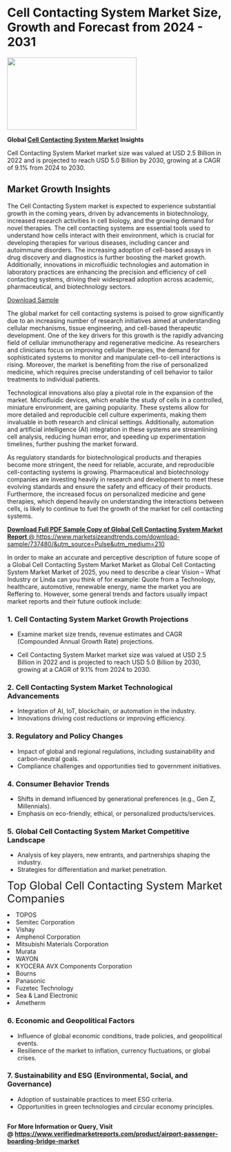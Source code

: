 <H1>Cell Contacting System Market Size, Growth and Forecast from 2024 - 2031</H1><img class="aligncenter size-medium wp-image-584254" src="https://thirdeyenews.in/wp-content/uploads/2024/09/Global-Market-Research-300x168.jpeg" alt="" width="300" height="168" /><p><strong>Global&nbsp;<a href="https://www.marketsizeandtrends.com/download-sample/737480/&amp;utm_source=Pulse&amp;utm_medium=210">Cell Contacting System Market</a> Insights</strong></p><p>Cell Contacting System Market market size was valued at USD 2.5 Billion in 2022 and is projected to reach USD 5.0 Billion by 2030, growing at a CAGR of 9.1% from 2024 to 2030.</p><p><h2>Market Growth Insights</h2> <p>The Cell Contacting System market is expected to experience substantial growth in the coming years, driven by advancements in biotechnology, increased research activities in cell biology, and the growing demand for novel therapies. The cell contacting systems are essential tools used to understand how cells interact with their environment, which is crucial for developing therapies for various diseases, including cancer and autoimmune disorders. The increasing adoption of cell-based assays in drug discovery and diagnostics is further boosting the market growth. Additionally, innovations in microfluidic technologies and automation in laboratory practices are enhancing the precision and efficiency of cell contacting systems, driving their widespread adoption across academic, pharmaceutical, and biotechnology sectors.</p> <p><a href="#">Download Sample</a></p> <p>The global market for cell contacting systems is poised to grow significantly due to an increasing number of research initiatives aimed at understanding cellular mechanisms, tissue engineering, and cell-based therapeutic development. One of the key drivers for this growth is the rapidly advancing field of cellular immunotherapy and regenerative medicine. As researchers and clinicians focus on improving cellular therapies, the demand for sophisticated systems to monitor and manipulate cell-to-cell interactions is rising. Moreover, the market is benefiting from the rise of personalized medicine, which requires precise understanding of cell behavior to tailor treatments to individual patients.</p> <p>Technological innovations also play a pivotal role in the expansion of the market. Microfluidic devices, which enable the study of cells in a controlled, miniature environment, are gaining popularity. These systems allow for more detailed and reproducible cell culture experiments, making them invaluable in both research and clinical settings. Additionally, automation and artificial intelligence (AI) integration in these systems are streamlining cell analysis, reducing human error, and speeding up experimentation timelines, further pushing the market forward.</p> <p>As regulatory standards for biotechnological products and therapies become more stringent, the need for reliable, accurate, and reproducible cell-contacting systems is growing. Pharmaceutical and biotechnology companies are investing heavily in research and development to meet these evolving standards and ensure the safety and efficacy of their products. Furthermore, the increased focus on personalized medicine and gene therapies, which depend heavily on understanding the interactions between cells, is likely to continue to fuel the growth of the market for cell contacting systems.</p> <p><a href="#"></p><p><span class=""><strong>Download Full PDF Sample Copy of Global Cell Contacting System Market Report</strong> @ <a href="https://www.marketsizeandtrends.com/download-sample/737480/&amp;utm_source=Pulse&amp;utm_medium=210" target="_blank">https://www.marketsizeandtrends.com/download-sample/737480/&amp;utm_source=Pulse&amp;utm_medium=210</a></span></p><p>In order to make an accurate and perceptive description of future scope of a Global&nbsp;Cell Contacting System Market Market as Global&nbsp;Cell Contacting System Market Market of 2025, you need to describe a clear Vision &ndash; What Industry or Linda can you think of for example: Quote from a Technology, healthcare, automotive, renewable energy, name the market you are Reffering to. However, some general trends and factors usually impact market reports and their future outlook include:</p><h3>1.&nbsp;<strong>Cell Contacting System Market Growth Projections</strong></h3><ul><li>Examine market size trends, revenue estimates and CAGR (Compounded Annual Growth Rate) projections.</li><li><p>Cell Contacting System Market market size was valued at USD 2.5 Billion in 2022 and is projected to reach USD 5.0 Billion by 2030, growing at a CAGR of 9.1% from 2024 to 2030.</p></li></ul><h3>2.&nbsp;<strong>Cell Contacting System Market Technological Advancements</strong></h3><ul><li>Integration of AI, IoT, blockchain, or automation in the industry.</li><li>Innovations driving cost reductions or improving efficiency.</li></ul><h3>3.&nbsp;<strong>Regulatory and Policy Changes</strong></h3><ul><li>Impact of global and regional regulations, including sustainability and carbon-neutral goals.</li><li>Compliance challenges and opportunities tied to government initiatives.</li></ul><h3>4.&nbsp;<strong>Consumer Behavior Trends</strong></h3><ul><li>Shifts in demand influenced by generational preferences (e.g., Gen Z, Millennials).</li><li>Emphasis on eco-friendly, ethical, or personalized products/services.</li></ul><h3>5.&nbsp;<strong>Global Cell Contacting System Market Competitive Landscape</strong></h3><ul><li>Analysis of key players, new entrants, and partnerships shaping the industry.</li><li>Strategies for differentiation and market penetration.</li></ul><p data-pm-slice="1 1 []"><span style="color: inherit; font-family: inherit; font-size: 25px;">Top Global Cell Contacting System Market Companies</span></p><div class="" data-test-id=""><p><li>TOPOS</li><li> Semitec Corporation</li><li> Vishay</li><li> Amphenol Corporation</li><li> Mitsubishi Materials Corporation</li><li> Murata</li><li> WAYON</li><li> KYOCERA AVX Components Corporation</li><li> Bourns</li><li> Panasonic</li><li> Fuzetec Technology</li><li> Sea & Land Electronic</li><li> Ametherm</li></p></div><h3>6.&nbsp;<strong>Economic and Geopolitical Factors</strong></h3><ul><li>Influence of global economic conditions, trade policies, and geopolitical events.</li><li>Resilience of the market to inflation, currency fluctuations, or global crises.</li></ul><h3>7.&nbsp;<strong>Sustainability and ESG (Environmental, Social, and Governance)</strong></h3><ul><li>Adoption of sustainable practices to meet ESG criteria.</li><li>Opportunities in green technologies and circular economy principles.</li></ul><h2><strong style="font-size: 14px;">For More Information or Query, Visit @&nbsp;</strong><a style="background-color: #ffffff; font-size: 14px;" href="https://www.marketsizeandtrends.com/report/cell-contacting-system-market/" target="_blank">https://www.verifiedmarketreports.com/product/airport-passenger-boarding-bridge-market</a></h2>
